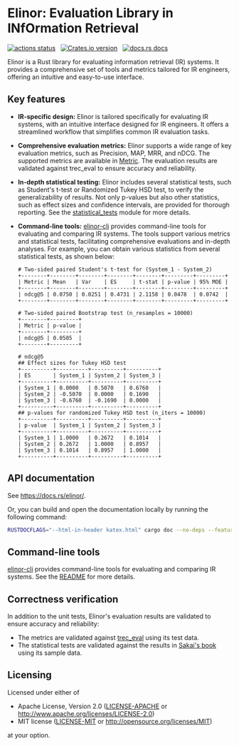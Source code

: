 # Elinor: Evaluation Library in INfOrmation Retrieval

<p align="left">
    <a href="https://github.com/kampersanda/elinor/actions/workflows/ci.yml?query=branch%3Amain"><img src="https://img.shields.io/github/actions/workflow/status/kampersanda/elinor/ci.yml?branch=main&style=flat-square" alt="actions status" /></a>
    &nbsp;
    <a href="https://crates.io/crates/elinor"><img src="https://img.shields.io/crates/v/elinor.svg?style=flat-square" alt="Crates.io version" /></a>
    &nbsp;
    <a href="https://docs.rs/elinor"><img src="https://img.shields.io/badge/docs-latest-blue.svg?style=flat-square" alt="docs.rs docs" /></a>
</p>

Elinor is a Rust library for evaluating information retrieval (IR) systems.
It provides a comprehensive set of tools and metrics tailored for IR engineers,
offering an intuitive and easy-to-use interface.

## Key features

- **IR-specific design:**
  Elinor is tailored specifically for evaluating IR systems, with an intuitive interface designed for IR engineers.
  It offers a streamlined workflow that simplifies common IR evaluation tasks.
- **Comprehensive evaluation metrics:**
  Elinor supports a wide range of key evaluation metrics, such as Precision, MAP, MRR, and nDCG.
  The supported metrics are available in [Metric](https://docs.rs/elinor/latest/elinor/metrics/enum.Metric.html).
  The evaluation results are validated against trec_eval to ensure accuracy and reliability.
- **In-depth statistical testing:**
  Elinor includes several statistical tests, such as Student's t-test or Randomized Tukey HSD test, to verify the generalizability of results.
  Not only p-values but also other statistics, such as effect sizes and confidence intervals, are provided for thorough reporting.
  See the [statistical_tests](https://docs.rs/elinor/latest/elinor/statistical_tests/index.html) module for more details.
- **Command-line tools:**
  [elinor-cli](./elinor-cli) provides command-line tools for evaluating and comparing IR systems.
  The tools support various metrics and statistical tests, facilitating comprehensive evaluations and in-depth analyses.
  For example, you can obtain various statistics from several statistical tests, as shown below:

  ```
  # Two-sided paired Student's t-test for (System_1 - System_2)
  +--------+--------+--------+--------+--------+---------+---------+
  | Metric | Mean   | Var    | ES     | t-stat | p-value | 95% MOE |
  +--------+--------+--------+--------+--------+---------+---------+
  | ndcg@5 | 0.0750 | 0.0251 | 0.4731 | 2.1158 | 0.0478  | 0.0742  |
  +--------+--------+--------+--------+--------+---------+---------+

  # Two-sided paired Bootstrap test (n_resamples = 10000)
  +--------+---------+
  | Metric | p-value |
  +--------+---------+
  | ndcg@5 | 0.0505  |
  +--------+---------+
  ```

  ```
  # ndcg@5
  ## Effect sizes for Tukey HSD test
  +----------+----------+----------+----------+
  | ES       | System_1 | System_2 | System_3 |
  +----------+----------+----------+----------+
  | System_1 | 0.0000   | 0.5070   | 0.6760   |
  | System_2 | -0.5070  | 0.0000   | 0.1690   |
  | System_3 | -0.6760  | -0.1690  | 0.0000   |
  +----------+----------+----------+----------+
  ## p-values for randomized Tukey HSD test (n_iters = 10000)
  +----------+----------+----------+----------+
  | p-value  | System_1 | System_2 | System_3 |
  +----------+----------+----------+----------+
  | System_1 | 1.0000   | 0.2672   | 0.1014   |
  | System_2 | 0.2672   | 1.0000   | 0.8957   |
  | System_3 | 0.1014   | 0.8957   | 1.0000   |
  +----------+----------+----------+----------+
  ```

## API documentation

See https://docs.rs/elinor/.

Or, you can build and open the documentation locally
by running the following command:

```sh
RUSTDOCFLAGS="--html-in-header katex.html" cargo doc --no-deps --features serde --open
```

## Command-line tools

[elinor-cli](./elinor-cli) provides command-line tools for evaluating and comparing IR systems.
See the [README](./elinor-cli/README.md) for more details.

## Correctness verification

In addition to the unit tests,
Elinor's evaluation results are validated to ensure accuracy and reliability:

- The metrics are validated against [trec_eval](https://github.com/usnistgov/trec_eval)
  using its test data.
- The statistical tests are validated against the results in
  [Sakai's book](https://www.coronasha.co.jp/np/isbn/9784339024968/)
  using its sample data.

## Licensing

Licensed under either of

- Apache License, Version 2.0
  ([LICENSE-APACHE](LICENSE-APACHE) or http://www.apache.org/licenses/LICENSE-2.0)
- MIT license
  ([LICENSE-MIT](LICENSE-MIT) or http://opensource.org/licenses/MIT)

at your option.
